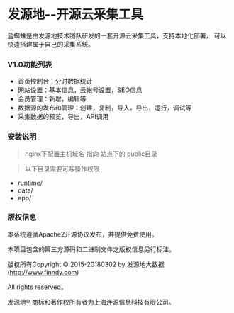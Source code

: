 # 发源地--开源云采集工具

蓝蜘蛛是由发源地技术团队研发的一套开源云采集工具，支持本地化部署， 可以快速搭建属于自己的采集系统。

### V1.0功能列表
- 首页控制台：分时数据统计
- 网站设置：基本信息，云帐号设置，SEO信息
- 会员管理：新增，编辑等
- 数据源的发布和管理：创建，复制，导入，导出，运行，调试等
- 采集数据的预览，导出，API调用

### 安装说明
>nginx下配置主机域名 指向 站点下的 public目录

>以下目录需要可写操作权限

- runtime/
- data/
- app/


### 版权信息

本系统遵循Apache2开源协议发布，并提供免费使用。

本项目包含的第三方源码和二进制文件之版权信息另行标注。

版权所有Copyright © 2015-20180302 by 发源地大数据 (http://www.finndy.com)

All rights reserved。

发源地® 商标和著作权所有者为上海连源信息科技有限公司。
